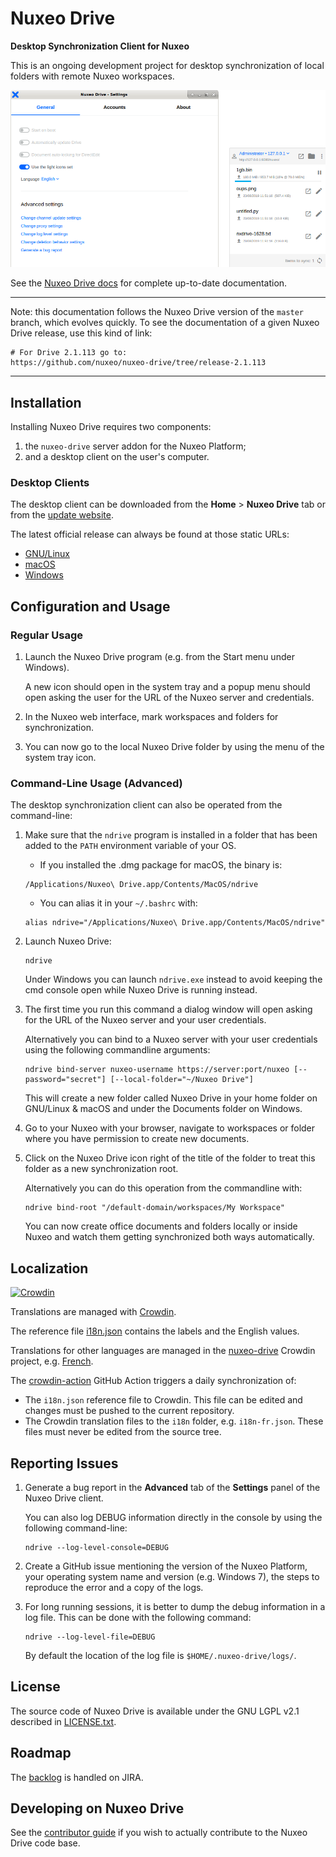# Nuxeo Drive

**Desktop Synchronization Client for Nuxeo**

This is an ongoing development project for desktop synchronization of local folders with remote Nuxeo workspaces.

![Nuxeo Drive Settings][nuxeo-drive-settings-preview]

[nuxeo-drive-settings-preview]: https://raw.githubusercontent.com/nuxeo/nuxeo-drive/master/preview.png

See the [Nuxeo Drive docs](https://doc.nuxeo.com/client-apps/nuxeo-drive/) for complete up-to-date documentation.

---

Note: this documentation follows the Nuxeo Drive version of the `master` branch, which evolves quickly.
To see the documentation of a given Nuxeo Drive release, use this kind of link:

```shell
# For Drive 2.1.113 go to:
https://github.com/nuxeo/nuxeo-drive/tree/release-2.1.113
```

---

## Installation

Installing Nuxeo Drive requires two components:

1. the `nuxeo-drive` server addon for the Nuxeo Platform;
2. and a desktop client on the user's computer.

### Desktop Clients

The desktop client can be downloaded from the **Home** > **Nuxeo Drive** tab or from the [update website](https://community.nuxeo.com/static/drive-updates/).

The latest official release can always be found at those static URLs:

- [GNU/Linux](https://community.nuxeo.com/static/drive-updates/nuxeo-drive-x86_64.AppImage)
- [macOS](https://community.nuxeo.com/static/drive-updates/nuxeo-drive.dmg)
- [Windows](https://community.nuxeo.com/static/drive-updates/nuxeo-drive.exe)

## Configuration and Usage

### Regular Usage

1. Launch the Nuxeo Drive program (e.g. from the Start menu under Windows).

    A new icon should open in the system tray and a popup menu should open asking the user for the URL of the Nuxeo server and credentials.

2. In the Nuxeo web interface, mark workspaces and folders for synchronization.

3. You can now go to the local Nuxeo Drive folder by using the menu of the system tray icon.

### Command-Line Usage (Advanced)

The desktop synchronization client can also be operated from the command-line:

1. Make sure that the `ndrive` program is installed in a folder that has been added to the `PATH` environment variable of your OS.

    * If you installed the .dmg package for macOS, the binary is:

    ```shell
    /Applications/Nuxeo\ Drive.app/Contents/MacOS/ndrive
    ```

    * You can alias it in your `~/.bashrc` with:

    ```shell
    alias ndrive="/Applications/Nuxeo\ Drive.app/Contents/MacOS/ndrive"
    ```

2. Launch Nuxeo Drive:

    ```shell
    ndrive
    ```

    Under Windows you can launch `ndrive.exe` instead to avoid keeping the cmd console open while Nuxeo Drive is running instead.

3. The first time you run this command a dialog window will open asking for the URL of the Nuxeo server and your user credentials.

    Alternatively you can bind to a Nuxeo server with your user credentials using the following commandline arguments:

    ```shell
    ndrive bind-server nuxeo-username https://server:port/nuxeo [--password="secret"] [--local-folder="~/Nuxeo Drive"]
    ```

    This will create a new folder called Nuxeo Drive in your home folder on GNU/Linux & macOS and under the Documents folder on Windows.

4. Go to your Nuxeo with your browser, navigate to workspaces or folder where you have permission to create new documents.
5. Click on the Nuxeo Drive icon right of the title of the folder to treat this folder as a new synchronization root.

    Alternatively you can do this operation from the commandline with:

    ```shell
    ndrive bind-root "/default-domain/workspaces/My Workspace"
    ```

    You can now create office documents and folders locally or inside Nuxeo and watch them getting synchronized both ways automatically.

## Localization

[![Crowdin](https://d322cqt584bo4o.cloudfront.net/nuxeo-drive/localized.svg)](https://crowdin.com/project/nuxeo-drive)

Translations are managed with [Crowdin](https://crowdin.com/).

The reference file [i18n.json](https://github.com/nuxeo/nuxeo-drive/blob/master/nxdrive/data/i18n/i18n.json) contains the labels and the English values.

Translations for other languages are managed in the [nuxeo-drive](https://crowdin.com/project/nuxeo-drive) Crowdin project, e.g. [French](https://crowdin.com/translate/nuxeo-drive/40/en-fr).

The [crowdin-action](https://github.com/nuxeo/nuxeo-drive/actions?query=workflow%3ACrowdin) GitHub Action triggers a daily synchronization of:

* The `i18n.json` reference file to Crowdin. This file can be edited and changes must be pushed to the current repository.
* The Crowdin translation files to the `i18n` folder, e.g. `i18n-fr.json`. These files must never be edited from the source tree.

## Reporting Issues

1. Generate a bug report in the **Advanced** tab of the **Settings** panel of the Nuxeo Drive client.

    You can also log DEBUG information directly in the console by using the following command-line:

    ```shell
    ndrive --log-level-console=DEBUG
    ```

2. Create a GitHub issue mentioning the version of the Nuxeo Platform, your operating system name and version (e.g. Windows 7), the steps to reproduce the error and a copy of the logs.

3. For long running sessions, it is better to dump the debug information in a log file. This can be done with the following command:

    ```shell
    ndrive --log-level-file=DEBUG
    ```

    By default the location of the log file is `$HOME/.nuxeo-drive/logs/`.

## License

The source code of Nuxeo Drive is available under the GNU LGPL v2.1 described in [LICENSE.txt](LICENSE.txt).

## Roadmap

The [backlog](https://jira.nuxeo.com/issues/?jql=(project%20%3D%20%22Nuxeo%20Drive%20%22%20OR%20project%20%3D%20%22Nuxeo%20Python%20Client%22%20%20OR%20component%20%3D%20%22Nuxeo%20Drive%22%20OR%20project%20%3D%20NXDOC%20AND%20Tags%20%3D%20nxdrive)%20AND%20resolution%20%3D%20Unresolved%20ORDER%20BY%20%22Backlog%20priority%22%20%20ASC) is handled on JIRA.

## Developing on Nuxeo Drive

See the [contributor guide](DEVELOPERS.md) if you wish to actually contribute to the Nuxeo Drive code base.
